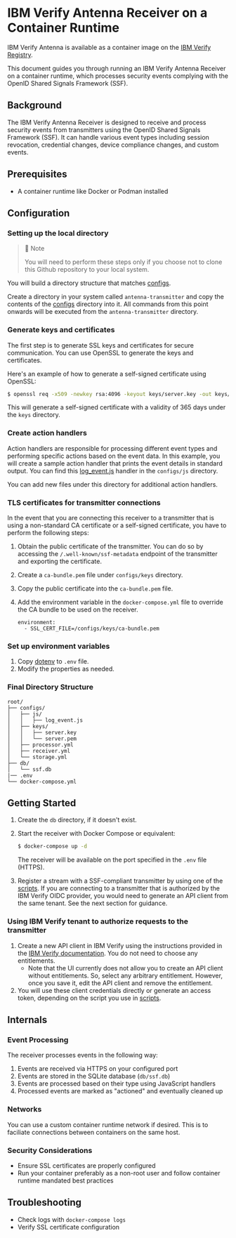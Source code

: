 # IBM Verify Antenna Receiver on a Container Runtime

IBM Verify Antenna is available as a container image on the [IBM Verify Registry](icr.io/ibm-verify/ibm-verify-antenna:25.05.0).

This document guides you through running an IBM Verify Antenna Receiver on a container runtime, which processes security events complying with the OpenID Shared Signals Framework (SSF).

## Background

The IBM Verify Antenna Receiver is designed to receive and process security events from transmitters using the OpenID Shared Signals Framework (SSF). It can handle various event types including session revocation, credential changes, device compliance changes, and custom events.

## Prerequisites

- A container runtime like Docker or Podman installed

## Configuration

### Setting up the local directory

> 📘 Note
> 
> You will need to perform these steps only if you choose not to clone this Github repository to your local system.

You will build a directory structure that matches [configs](configs).

Create a directory in your system called `antenna-transmitter` and copy the contents of the [configs](configs) directory into it. All commands from this point onwards will be executed from the `antenna-transmitter` directory.

### Generate keys and certificates

The first step is to generate SSL keys and certificates for secure communication. You can use OpenSSL to generate the keys and certificates.

Here's an example of how to generate a self-signed certificate using OpenSSL:

```bash
$ openssl req -x509 -newkey rsa:4096 -keyout keys/server.key -out keys/server.pem -days 365 -nodes -addext "subjectAltName = DNS:<hostname>"
```

This will generate a self-signed certificate with a validity of 365 days under the `keys` directory.

### Create action handlers

Action handlers are responsible for processing different event types and performing specific actions based on the event data. In this example, you will create a sample action handler that prints the event details in standard output. You can find this [log_event.js](configs/js/log_event.js) handler in the `configs/js` directory.

You can add new files under this directory for additional action handlers.

### TLS certificates for transmitter connections

In the event that you are connecting this receiver to a transmitter that is using a non-standard CA certificate or a self-signed certificate, you have to perform the following steps:

1. Obtain the public certificate of the transmitter. You can do so by accessing the `/.well-known/ssf-metadata` endpoint of the transmitter and exporting the certificate.

2. Create a `ca-bundle.pem` file under `configs/keys` directory.

3. Copy the public certificate into the `ca-bundle.pem` file.

4. Add the environment variable in the `docker-compose.yml` file to override the CA bundle to be used on the receiver.

    ```
    environment:
      - SSL_CERT_FILE=/configs/keys/ca-bundle.pem
    ```

### Set up environment variables

1. Copy [dotenv](./dotenv) to `.env` file.
2. Modify the properties as needed.

### Final Directory Structure

```
root/
├── configs/
│   ├── js/
│   │   ├── log_event.js
│   ├── keys/
│   │   ├── server.key
│   │   └── server.pem
│   ├── processor.yml
│   ├── receiver.yml
│   └── storage.yml
├── db/
│   └── ssf.db
|── .env
└── docker-compose.yml
```

## Getting Started

1. Create the `db` directory, if it doesn't exist.


2. Start the receiver with Docker Compose or equivalent:

   ```bash
   $ docker-compose up -d
   ```

   The receiver will be available on the port specified in the `.env` file (HTTPS).

3. Register a stream with a SSF-compliant transmitter by using one of the [scripts](../scripts). If you are connecting to a transmitter that is authorized by the IBM Verify OIDC provider, you would need to generate an API client from the same tenant. See the next section for guidance.

### Using IBM Verify tenant to authorize requests to the transmitter

1. Create a new API client in IBM Verify using the instructions provided in the [IBM Verify documentation](https://www.ibm.com/docs/en/security-verify?topic=access-creating-api-clients). You do not need to choose any entitlements.
    -  Note that the UI currently does not allow you to create an API client without entitlements. So, select any arbitrary entitlement. However, once you save it, edit the API client and remove the entitlement.
2. You will use these client credentials directly or generate an access token, depending on the script you use in [scripts](../scripts).

## Internals

### Event Processing

The receiver processes events in the following way:

1. Events are received via HTTPS on your configured port
2. Events are stored in the SQLite database (`db/ssf.db`)
3. Events are processed based on their type using JavaScript handlers
4. Processed events are marked as "actioned" and eventually cleaned up

### Networks

You can use a custom container runtime network if desired. This is to faciliate connections between containers on the same host.

### Security Considerations

- Ensure SSL certificates are properly configured
- Run your container preferably as a non-root user and follow container runtime mandated best practices

## Troubleshooting

- Check logs with `docker-compose logs`
- Verify SSL certificate configuration
